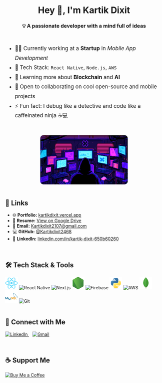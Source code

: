 <h1 align="center">Hey 👋, I'm Kartik Dixit</h1>
<h3 align="center">💡 A passionate developer with a mind full of ideas</h3>

<div style="display: flex; align-items: center; justify-content: center; gap: 30px; flex-wrap: wrap; margin-top: 30px;">

  <div style="max-width: 500px; font-size: 17px; line-height: 1.8;">
    <ul>
      <li>👨‍💻 Currently working at a <b>Startup</b> in <i>Mobile App Development</i></li>
      <li>🔧 Tech Stack: <code>React Native</code>, <code>Node.js</code>, <code>AWS</code></li>
      <li>🌱 Learning more about <b>Blockchain</b> and <b>AI</b></li>
      <li>🤝 Open to collaborating on cool open-source and mobile projects</li>
      <li>⚡ Fun fact: I debug like a detective and code like a caffeinated ninja ☕💻</li>
    </ul>
  </div>

  <img src="https://github.com/Kartikdixit2468/Kartikdixit2468/blob/main/programmer_1.gif?raw=true" alt="Kartik Coding" width="280" style="border-radius: 10px;">

</div>


<br/>








## 🔗 Links

- 🌐 **Portfolio:** [kartikdixit.vercel.app](https://kartikdixit.vercel.app/)
- 📄 **Resume:** [View on Google Drive](https://drive.google.com/file/d/19X42aVLFpZ8tCKukpA3h_m_r1V0CXauQ/view?usp=drive_link)
- 💬 **Email:** [Kartikdixit2107@gmail.com](mailto:Kartikdixit2107@gmail.com)
- 💻 **GitHub:** [@Kartikdixit2468](https://github.com/Kartikdixit2468)
- 🔗 **LinkedIn:** [linkedin.com/in/kartik-dixit-650b60260](https://linkedin.com/in/kartik-dixit-650b60260)

<br/>

## 🛠️ Tech Stack & Tools

<div align="left">
  <img src="https://raw.githubusercontent.com/devicons/devicon/master/icons/react/react-original.svg" width="40" title="React"/>
  <img src="https://reactnative.dev/img/header_logo.svg" width="40" title="React Native"/>
  <img src="https://cdn.jsdelivr.net/gh/devicons/devicon/icons/nextjs/nextjs-original.svg" width="40" title="Next.js"/>
  <img src="https://raw.githubusercontent.com/devicons/devicon/master/icons/nodejs/nodejs-original.svg" width="40" title="Node.js"/>
  <img src="https://www.vectorlogo.zone/logos/firebase/firebase-icon.svg" width="40" title="Firebase"/>
  <img src="https://raw.githubusercontent.com/devicons/devicon/master/icons/python/python-original.svg" width="40" title="Python"/>
  <img src="https://cdn.jsdelivr.net/gh/devicons/devicon/icons/amazonwebservices/amazonwebservices-original.svg" width="40" title="AWS"/>
  <img src="https://raw.githubusercontent.com/devicons/devicon/master/icons/mongodb/mongodb-original.svg" width="40" title="MongoDB"/>
  <img src="https://raw.githubusercontent.com/devicons/devicon/master/icons/mysql/mysql-original-wordmark.svg" width="40" title="MySQL"/>
  <img src="https://www.vectorlogo.zone/logos/git-scm/git-scm-icon.svg" width="40" title="Git"/>
</div>

<br/>

## 🤝 Connect with Me

<p>
  <a href="https://linkedin.com/in/kartik-dixit-650b60260" target="_blank">
    <img src="https://cdn.jsdelivr.net/gh/devicons/devicon/icons/linkedin/linkedin-original.svg" width="40" alt="LinkedIn"/>
  </a>
  &nbsp;&nbsp;
  <a href="mailto:Kartikdixit2107@gmail.com" target="_blank">
    <img src="https://upload.wikimedia.org/wikipedia/commons/4/4e/Gmail_Icon.png" width="40" alt="Gmail"/>
  </a>
</p>

<br/>

## ☕ Support Me

<a href="https://www.buymeacoffee.com/kartikdixit" target="_blank">
  <img src="https://cdn.buymeacoffee.com/buttons/v2/default-yellow.png" height="50" width="210" alt="Buy Me a Coffee" />
</a>


<!-- 
<p>&nbsp;
<img align="center" src="https://github-readme-stats.vercel.app/api?username=kartikdixit2468&show_icons=true&locale=en" alt="kartikdixit2468" /></p> 
-->
<!--
**Kartikdixit2468/Kartikdixit2468** is a ✨ _special_ ✨ repository because its `README.md` (this file) appears on your GitHub profile.

Here are some ideas to get you started:

- 🔭 I’m currently working on ...
- 🌱 I’m currently learning ...
- 👯 I’m looking to collaborate on ...
- 🤔 I’m looking for help with ...
- 💬 Ask me about ...
- 📫 How to reach me: ...
- 😄 Pronouns: ...
- ⚡ Fun fact: ...
-->
